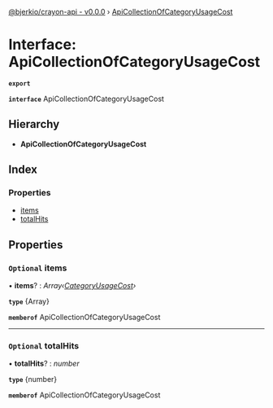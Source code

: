 [@bjerkio/crayon-api - v0.0.0](../README.md) › [ApiCollectionOfCategoryUsageCost](apicollectionofcategoryusagecost.md)

# Interface: ApiCollectionOfCategoryUsageCost

**`export`** 

**`interface`** ApiCollectionOfCategoryUsageCost

## Hierarchy

* **ApiCollectionOfCategoryUsageCost**

## Index

### Properties

* [items](apicollectionofcategoryusagecost.md#optional-items)
* [totalHits](apicollectionofcategoryusagecost.md#optional-totalhits)

## Properties

### `Optional` items

• **items**? : *Array‹[CategoryUsageCost](categoryusagecost.md)›*

**`type`** {Array<CategoryUsageCost>}

**`memberof`** ApiCollectionOfCategoryUsageCost

___

### `Optional` totalHits

• **totalHits**? : *number*

**`type`** {number}

**`memberof`** ApiCollectionOfCategoryUsageCost

